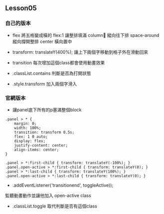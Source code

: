 ## Lesson05
### 自己的版本
- flex
將五格變成橫的 
flex:1 讓整排填滿
column 縱向往下排
space-around 縱向撐開整排
center 橫向置中 

- transform: translateY(400%);
讓上下兩個字移動到格子外在滑動回來

- transition
每次增加這個class都會使用動畫效果

- .classList.contains
判斷是否為打開狀態

- .style.transform
加入兩個字滑入

### 官網版本
- 讓panel底下所有的p塞滿整個block
```
.panel > * {
    margin: 0;
    width: 100%;
    transition: transform 0.5s;
    flex: 1 0 auto;
    display: flex;
    justify-content: center;
    align-items: center;
}

.panel > *:first-child { transform: translateY(-100%); }
.panel.open-active > *:first-child { transform: translateY(0); }
.panel > *:last-child { transform: translateY(100%); }
.panel.open-active > *:last-child { transform: translateY(0); }
```

- .addEventListener('transitionend', toggleActive));

監聽動畫動作並讓他加入 open-active class

- .classList.toggle
取代判斷是否有這個class